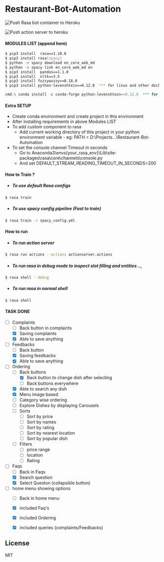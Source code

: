 # Restaurant-Bot-Automation

![Push Rasa bot container to Heroku](https://github.com/naaniz/Restaurant-Bot-Automation/workflows/Push%20Rasa%20bot%20container%20to%20Heroku/badge.svg)

![Push action server to heroku](https://github.com/naaniz/Restaurant-Bot-Automation/workflows/Push%20action%20server%20to%20heroku/badge.svg)

#### MODULES LIST (append here)

```sh
$ pip3 install  rasa==1.10.8
$ pip3 install rasa[spacy]
$ python -m spacy download en_core_web_md
$ python -m spacy link en_core_web_md en
$ pip3 install  pandas==1.1.0
$ pip3 install  nltk==3.5
$ pip3 install fuzzywuzzy==0.18.0
$ pip3 install python-levenshtein==0.12.0  *** for linux and other docker, os ***
```
```powershell
cmd:\ conda install -c conda-forge python-levenshtein==0.12.0  *** for windows only ***
```

#### Extra SETUP
- Create conda environment and create project in this environment
- After installing requirements in above Modules LIST
- To add custom component to rasa
    -   Add current working directory of this project in your python environment variable      -   eg: PATH = D:\Projects\...\Restaurant-Bot-Automation
- To set the console channel Timeout in seconds
    -  Go to Anaconda3\envs\{your_rasa_env}\Lib\site-packages\rasa\core\channels\console.py
    -  And set DEFAULT_STREAM_READING_TIMEOUT_IN_SECONDS=200 

#### How to Train ?
- ##### To use default Rasa configs
```sh
$ rasa train
```
- ##### To use spacy config pipeline (Fast to train)
```sh
$ rasa train -c spacy_config.yml
```

#### How to run 
- ##### To run action server
```sh
$ rasa run actions --actions actionserver.actions
```
- ##### To run rasa in debug mode to inspect slot filling and entities ..,
```sh
$ rasa shell --debug
```
- ##### To run rasa in normal shell
```sh
$ rasa shell
```



#### TASK DONE
- [ ] Complaints 
    - [ ] Back button in complaints 
    - [x] Saving complaints 
    - [x] Able to save anything
- [ ] Feedbacks
    - [ ] Back button
    - [x] Saving feedbacks
    - [x] Able to save anything
- [ ] Ordering 
    - [ ] Back buttons
        - [x] Back button to change dish after selecting
        - [ ] Back buttons everywhere
    - [x] Able to search any dish
    - [x] Menu image based 
    - [ ] Category wise ordering
    - [ ] Explore Dishes by displaying Carousels
    - [ ] Sorts
        - [ ] Sort by price
        - [ ] Sort by names
        - [ ] Sort by rating 
        - [ ] Sort by nearest location
        - [ ] Sort by popular dish 
    - [ ] Filters 
        - [ ] price range
        - [ ] location
        - [ ] Rating
- [ ] Faqs
    - [ ] Back in Faqs
    - [x] Search question
    - [x] Select Queston (collapsible button)
- [ ] home menu showing options
    - [ ] Back in home menu
    - [x] included Faq's
    - [x] included Ordering
    - [x] included queries (complaints/Feedbacks)
    

License
----

MIT
